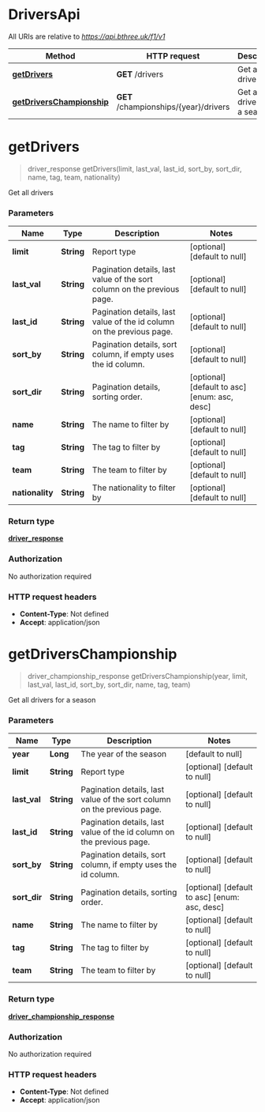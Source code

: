 # DriversApi

All URIs are relative to *https://api.bthree.uk/f1/v1*

| Method | HTTP request | Description |
|------------- | ------------- | -------------|
| [**getDrivers**](DriversApi.md#getDrivers) | **GET** /drivers | Get all drivers |
| [**getDriversChampionship**](DriversApi.md#getDriversChampionship) | **GET** /championships/{year}/drivers | Get all drivers for a season |


<a name="getDrivers"></a>
# **getDrivers**
> driver_response getDrivers(limit, last\_val, last\_id, sort\_by, sort\_dir, name, tag, team, nationality)

Get all drivers

### Parameters

|Name | Type | Description  | Notes |
|------------- | ------------- | ------------- | -------------|
| **limit** | **String**| Report type | [optional] [default to null] |
| **last\_val** | **String**| Pagination details, last value of the sort column on the previous page. | [optional] [default to null] |
| **last\_id** | **String**| Pagination details, last value of the id column on the previous page. | [optional] [default to null] |
| **sort\_by** | **String**| Pagination details, sort column, if empty uses the id column. | [optional] [default to null] |
| **sort\_dir** | **String**| Pagination details, sorting order. | [optional] [default to asc] [enum: asc, desc] |
| **name** | **String**| The name to filter by | [optional] [default to null] |
| **tag** | **String**| The tag to filter by | [optional] [default to null] |
| **team** | **String**| The team to filter by | [optional] [default to null] |
| **nationality** | **String**| The nationality to filter by | [optional] [default to null] |

### Return type

[**driver_response**](../Models/driver_response.md)

### Authorization

No authorization required

### HTTP request headers

- **Content-Type**: Not defined
- **Accept**: application/json

<a name="getDriversChampionship"></a>
# **getDriversChampionship**
> driver_championship_response getDriversChampionship(year, limit, last\_val, last\_id, sort\_by, sort\_dir, name, tag, team)

Get all drivers for a season

### Parameters

|Name | Type | Description  | Notes |
|------------- | ------------- | ------------- | -------------|
| **year** | **Long**| The year of the season | [default to null] |
| **limit** | **String**| Report type | [optional] [default to null] |
| **last\_val** | **String**| Pagination details, last value of the sort column on the previous page. | [optional] [default to null] |
| **last\_id** | **String**| Pagination details, last value of the id column on the previous page. | [optional] [default to null] |
| **sort\_by** | **String**| Pagination details, sort column, if empty uses the id column. | [optional] [default to null] |
| **sort\_dir** | **String**| Pagination details, sorting order. | [optional] [default to asc] [enum: asc, desc] |
| **name** | **String**| The name to filter by | [optional] [default to null] |
| **tag** | **String**| The tag to filter by | [optional] [default to null] |
| **team** | **String**| The team to filter by | [optional] [default to null] |

### Return type

[**driver_championship_response**](../Models/driver_championship_response.md)

### Authorization

No authorization required

### HTTP request headers

- **Content-Type**: Not defined
- **Accept**: application/json

